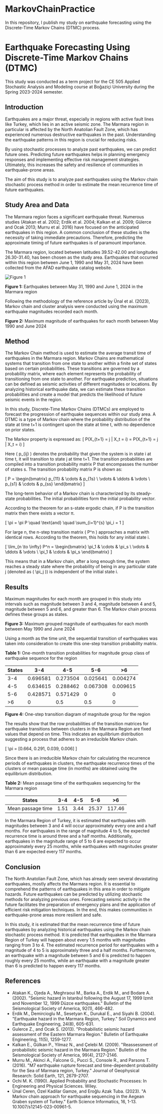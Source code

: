 # MarkovChainPractice
In this repository, I publish my study on earthquake forecasting using the Discrete-Time Markov Chains (DTMC) process.


# Earthquake Forecasting Using Discrete-Time Markov Chains (DTMC)
This study was conducted as a term project for the CE 505 Applied Stochastic Analysis and Modeling course at Boğaziçi University during the Spring 2023-2024 semester.

## Introduction

Earthquakes are a major threat, especially in regions with active fault lines like Turkey, which lies in an active seismic zone. The Marmara region in particular is affected by the North Anatolian Fault Zone, which has experienced numerous destructive earthquakes in the past. Understanding the earthquake patterns in this region is crucial for reducing risks.

By using stochastic processes to analyze past earthquakes, we can predict future ones. Predicting future earthquakes helps in planning emergency responses and implementing effective risk management strategies. Ultimately, this increases the safety and resilience of communities in earthquake-prone areas.

The aim of this study is to analyze past earthquakes using the Markov chain stochastic process method in order to estimate the mean recurrence time of future earthquakes.

## Study Area and Data

The Marmara region faces a significant earthquake threat. Numerous studies (Atakan et al. 2002; Erdik et al. 2004; Kalkan et al. 2009; Gülerce and Ocak 2013; Murru et al. 2016) have focused on the anticipated earthquakes in this region. A common conclusion of these studies is the necessity of taking immediate precautions. Therefore, predicting the approximate timing of future earthquakes is of paramount importance.

The Marmara region, located between latitudes 39.52-42.00 and longitudes 26.30-31.40, has been chosen as the study area. Earthquakes that occurred within this region between June 1, 1990 and May 31, 2024 have been collected from the AFAD earthquake catalog website.

![Figure 1](figures/Figure1_MarkovChain.png)

**Figure 1:** Earthquakes between May 31, 1990 and June 1, 2024 in the Marmara region

Following the methodology of the reference article by Ünal et al. (2023), Markov chain and cluster analysis were conducted using the maximum earthquake magnitudes recorded each month. 

**Figure 2:** Maximum magnitude of earthquakes for each month between May 1990 and June 2024

## Method

The Markov Chain method is used to estimate the average transit time of earthquakes in the Marmara region. Markov Chains are mathematical systems that transition from one state to another within a finite set of states based on certain probabilities. These transitions are governed by a probability matrix, where each element represents the probability of transitioning from one state to another. For earthquake prediction, situations can be defined as seismic activities of different magnitudes or locations. By analyzing historical earthquake data, we can estimate these transition probabilities and create a model that predicts the likelihood of future seismic events in the region.

In this study, Discrete-Time Markov Chains (DTMCs) are employed to forecast the progression of earthquake sequences within our study area. A DTMC is a type of Markov chain where the probability distribution of the state at time t+1 is contingent upon the state at time t, with no dependence on prior states. 

The Markov property is expressed as:
\[ P(X_{t+1} = j | X_t = i) = P(X_{t+1} = j | X_t = i) \]

Here \( p_{ij} \) denotes the probability that given the system is in state i at time t, it will transition to state j at time t+1. The transition probabilities are compiled into a transition probability matrix P that encompasses the number of states s. The transition probability matrix P is shown as:

\[ P = \begin{bmatrix}
p_{11} & \cdots & p_{1s} \\
\vdots & \ddots & \vdots \\
p_{s1} & \cdots & p_{ss}
\end{bmatrix} \]

The long-term behavior of a Markov chain is characterized by its steady-state probabilities. The initial probabilities form the initial probability vector.

According to the theorem for an s-state ergodic chain, if P is the transition matrix then there exists a vector π.

\[ \pi = \pi P \quad \text{and} \quad \sum_{i=1}^{s} \pi_i = 1 \]

For large n, the n-step transition matrix \( P^n \) approaches a matrix with identical rows. According to the theorem, this holds for any initial state i.

\[ \lim_{n \to \infty} P^n = \begin{bmatrix}
\pi_1 & \cdots & \pi_s \\
\vdots & \ddots & \vdots \\
\pi_1 & \cdots & \pi_s
\end{bmatrix} \]

This means that in a Markov chain, after a long enough time, the system reaches a steady state where the probability of being in any particular state j (denoted as \( \pi_j \)) is independent of the initial state i.

## Results

Maximum magnitudes for each month are grouped in this study into intervals such as magnitude between 3 and 4, magnitude between 4 and 5, magnitude between 5 and 6, and greater than 6. The Markov chain process defines these groups as states.

**Figure 3:** Maximum grouped magnitude of earthquakes for each month between May 1990 and June 2024

Using a month as the time unit, the sequential transition of earthquakes was taken into consideration to create this one-step transition probability matrix.

**Table 1:** One-month transition probabilities for magnitude group class of earthquake sequence for the region

| States | 3-4      | 4-5      | 5-6      | >6       |
|--------|----------|----------|----------|----------|
| 3-4    | 0.696581 | 0.273504 | 0.025641 | 0.004274 |
| 4-5    | 0.634615 | 0.288462 | 0.067308 | 0.009615 |
| 5-6    | 0.428571 | 0.571429 | 0        | 0        |
| >6     | 0        | 0.5      | 0.5      | 0        |

**Figure 4:** One-step transition diagram of magnitude group for the region

The results show that the row probabilities of the transition matrices for earthquake transitions between clusters in the Marmara Region are fixed values that depend on time. This indicates an equilibrium distribution suggesting a process that adheres to an irreducible Markov chain.

\[ \pi = [0.664, 0.291, 0.039, 0.006] \]

Since there is an irreducible Markov chain for calculating the recurrence periods of earthquakes in clusters, the earthquake recurrence times of the clusters or mean passage time (in months) are obtained using the equilibrium distribution.

**Table 2:** Mean passage time of the earthquakes sequencing for the Marmara region

| States | 3-4   | 4-5   | 5-6   | >6    |
|--------|-------|-------|-------|-------|
| Mean passage time | 1.51  | 3.44  | 25.37 | 117.46|

In the Marmara Region of Turkey, it is estimated that earthquakes with magnitudes between 3 and 4 will occur approximately every one and a half months. For earthquakes in the range of magnitude 4 to 5, the expected recurrence time is around three and a half months. Additionally, earthquakes in the magnitude range of 5 to 6 are expected to occur approximately every 25 months, while earthquakes with magnitudes greater than 6 are expected every 117 months.

## Conclusion

The North Anatolian Fault Zone, which has already seen several devastating earthquakes, mostly affects the Marmara region. It is essential to comprehend the patterns of earthquakes in this area in order to mitigate hazards. Future earthquakes can be predicted by utilizing stochastic methods for analyzing previous ones. Forecasting seismic activity in the future facilitates the preparation of emergency plans and the application of efficient risk mitigation techniques. In the end, this makes communities in earthquake-prone areas more resilient and safe.

In this study, it is estimated that the mean recurrence time of future earthquakes by analyzing historical earthquakes using the Markov chain stochastic process method. It is predicted that earthquakes in the Marmara Region of Turkey will happen about every 1.5 months with magnitudes ranging from 3 to 4. The estimated recurrence period for earthquakes with a magnitude of 4 to 5 is approximately three and a half months. Furthermore, an earthquake with a magnitude between 5 and 6 is predicted to happen roughly every 25 months, while an earthquake with a magnitude greater than 6 is predicted to happen every 117 months.

## References

- Atakan K., Ojeda A., Meghraoui M., Barka A., Erdik M., and Bodare A. (2002). "Seismic hazard in Istanbul following the August 17, 1999 Izmit and November 12, 1999 Düzce earthquakes." Bulletin of the Seismological Society of America, 92(1), 466-482.
- Erdik M., Demircioglu M., Sesetyan K., Durukal E., and Siyahi B. (2004). "Earthquake hazard in the Marmara Region, Turkey." Soil Dynamics and Earthquake Engineering, 24(8), 605-631.
- Gulerce Z., and Ocak S. (2013). "Probabilistic seismic hazard assessment of the Eastern Marmara Region." Bulletin of Earthquake Engineering, 11(5), 1259-1277.
- Kalkan E., Gülkan P., Yilmaz N., and Çelebi M. (2009). "Reassessment of probabilistic seismic hazard in the Marmara Region." Bulletin of the Seismological Society of America, 99(4), 2127-2146.
- Murru M., Akinci A., Falcone G., Pucci S., Console R., and Parsons T. (2016). "M7 earthquake rupture forecast and time-dependent probability for the Sea of Marmara region, Turkey." Journal of Geophysical Research: Solid Earth, 121, 2679-2707.
- Ochi M. K. (1990). Applied Probability and Stochastic Processes: In Engineering and Physical Sciences. Wiley.
- Ünal Ceren, Özel Kadilar Gamze, and Eroğlu Azak Tuba. (2023). "A Markov chain approach for earthquake sequencing in the Aegean Graben system of Turkey." Earth Science Informatics, 16, 1-13. 10.1007/s12145-023-00961-5.
